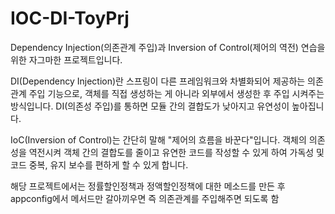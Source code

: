 # IOC-DI-ToyPrj

Dependency Injection(의존관계 주입)과 Inversion of Control(제어의 역전) 연습을 위한 자그마한 프로젝트입니다. 

DI(Dependency Injection)란 스프링이 다른 프레임워크와 차별화되어 제공하는 의존 관계 주입 기능으로,
객체를 직접 생성하는 게 아니라 외부에서 생성한 후 주입 시켜주는 방식입니다.
DI(의존성 주입)를 통하면 모듈 간의 결합도가 낮아지고 유연성이 높아집니다.

IoC(Inversion of Control)는 간단히 말해 "제어의 흐름을 바꾼다"입니다.
객체의 의존성을 역전시켜 객체 간의 결합도를 줄이고 유연한 코드를 작성할 수 있게 하여 가독성 및 코드 중복, 유지 보수를 편하게 할 수 있게 합니다.

해당 프로젝트에서는 정률할인정책과 정액할인정책에 대한 메소드를 만든 후 appconfig에서 메서드만 갈아끼우면 즉 의존관계를 주입해주면 되도록 함
